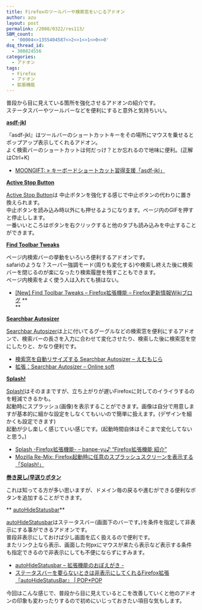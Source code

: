 ```yaml
---
title: Firefoxのツールバーや検索窓をいじるアドオン
author: azu
layout: post
permalink: /2008/0322/res113/
SBM_count:
  - '00004<>1355404587<>2<>1<>1<>0<>0'
dsq_thread_id:
  - 300824556
categories:
  - アドオン
tags:
  - Firefox
  - アドオン
  - 拡張機能
---
```

普段から目に見えている箇所を強化させるアドオンの紹介です。  
ステータスバーやツールバーなどを便利にすると意外と気持ちいい。

**[asdf-jkl  
][1]**

『<span class="highlight">asdf</span>-jkl』はツールバーのショートカットキーをその場所にマウスを乗せるとポップアップ表示してくれるアドオン。  
よく検索バーのショートカットは何だっけ？とか忘れるので地味に便利。(正解はCtrl+K)

*   [MOONGIFT: » キーボードショートカット習得支援「asdf-jkl」][2]

**[Active Stop Button][3]**

[Active Stop Button][3]は 中止ボタンを強化する感じで中止ボタンの代わりに置き換えられます。  
中止ボタンを読み込み時以外にも押せるようになります。ページ内のGIFを押すと停止しします。  
一番いいところはボタンを右クリックすると他のタブも読み込みを中止することができます。

**[Find Toolbar Tweaks][4]**

ページ内検索バーの挙動をいろいろ便利するアドオンです。  
safariのような？スーパー強調モード(周りも変化する)や検索し終えた後に検索バーを閉じるのが楽になったり検索履歴を残すこともできます。  
ページ内検索をよく使う人は入れても損はない。

*   [[New] Find Toolbar Tweaks &#8211; Firefox拡張機能 &#8211; Firefox更新情報Wikiブログ][5] **  
    **

**[Searchbar Autosizer][6]**

[Searchbar Autosizer][7]は上に付いてるグーグルなどの検索窓を便利にするアドオンで、検索バーの長さを入力に合わせて変化させたり、検索した後に検索窓を空にしたりと、かなり便利です。

*   [検索窓を自動リサイズする Searchbar Autosizer &#8211; えむもじら][8]
*   [拡張：Searchbar Autosizer &#8211; Online soft][9]

**[Splash!][10]**

[Splash!][10]はそのままですが、立ち上がりが遅いFirefoxに対してのイライラするのを軽減できるかも。  
起動時にスプラッシュ(画像)を表示することができます。画像は自分で用意しますが基本的に細かな設定をしなくてもいいので簡単に扱えます。(デザインを細かくも設定できます)  
起動が少し楽しく感じていい感じです。(起動時間自体はそこまで変化してないと思う。)

*   [Splash -Firefox拡張機能- &#8211; banpe-yu♪ &#8220;Firefox拡張機能 紹介&#8221;][11]
*   [Mozilla Re-Mix: Firefox起動時に任意のスプラッシュスクリーンを表示する「Splash!」][12]

**[巻き戻し/早送りボタン][13]**

これは知ってる方が多い思いますが、ドメイン毎の戻るや進むができる便利なボタンを追加することができます。

** [autoHideStatusbar][14]**

[autoHideStatusbar][14]はステータスバー(画面下のバーです。)を条件を指定して非表示にする事ができるアドオンです。  
普段非表示にしておけば少し画面を広く扱えるので便利です。  
またリンク上なら表示、画面した何pxにマウスが来たら表示など表示する条件も指定できるので非表示にしても不便にならずにすみます。

*   [autoHideStatusbar &#8211; 拡張機能のおぼえがき -][15]
*   [ステータスバーを要らないときは非表示にしてくれるFirefox拡張『autoHideStatusBar』 | POP*POP][16]

今回はこんな感じで、普段から目に見えているとこを改善していくと他のアドオンの印象も変わったりするので初めにいじっておきたい項目な気もします。

 [1]: http://code.google.com/p/asdf-jkl/
 [2]: http://www.moongift.jp/2007/04/asdf-jkl/
 [3]: https://addons.mozilla.org/ja/firefox/addon/2025?application=firefox&category=Navigation&numpg=10&id=2025
 [4]: http://homepage3.nifty.com/georgei/extension/ftt.html
 [5]: http://fxwiki.blog63.fc2.com/blog-entry-27.html
 [6]: http://searchbarautosizer.mozdev.org/
 [7]: https://addons.mozilla.org/ja/firefox/addon/1172
 [8]: http://level.s69.xrea.com/mozilla/index.cgi?id=20060909_Autosizer
 [9]: http://www.ikimono.org/soft/searchbar-autosizer/
 [10]: https://addons.mozilla.org/ja/firefox/addon/2995
 [11]: http://banpe-yu.seesaa.net/article/31519134.html
 [12]: http://mozilla-remix.seesaa.net/article/39825225.html
 [13]: https://addons.mozilla.org/ja/firefox/addon/1934
 [14]: http://caspar.regis.free.fr/ahs/
 [15]: http://oboegaki.nobody.jp/extensions/autohidestatusbar.html
 [16]: http://www.popxpop.com/archives/2007/06/firefoxautohidestatusbar.html
